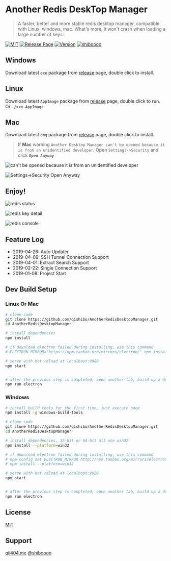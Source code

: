 # Another Redis DeskTop Manager

> A faster, better and more stable redis desktop manager, compatible with Linux, windows, mac. What's more, it won't crash when loading a large number of keys.

[![MIT](https://img.shields.io/badge/license-MIT-000000.svg)](LICENSE)
[![Release Page](https://img.shields.io/badge/Download-Release-blue.svg)](https://github.com/qishibo/AnotherRedisDesktopManager/releases)
[![Version](https://img.shields.io/github/release/qishibo/AnotherRedisDeskTopManager.svg?label=Release)](https://github.com/qishibo/AnotherRedisDesktopManager/releases)
[![shiboooo](https://img.shields.io/badge/Weibo-@%E9%BD%90%E5%A3%AB%E5%8D%9A-D64943.svg)](https://weibo.com/shiboooo/)

## Windows

Download latest `exe` package from [release](https://github.com/qishibo/AnotherRedisDesktopManager/releases) page, double click to install.

## Linux

Download latest `AppImage` package from [release](https://github.com/qishibo/AnotherRedisDesktopManager/releases) page, double click to run. Or `./xxx.AppImage`.

## Mac

Download latest `dmg` package from [release](https://github.com/qishibo/AnotherRedisDesktopManager/releases) page, double click to install.

> If **Mac** warning `Another Desktop Manager can't be opened because it is from an unidentified developer`. Open `Settings->Security` and click **`Open Anyway`**

![can't be opened because it is from an unidentified developer](https://ws1.sinaimg.cn/large/71405cably1g1o8ln36ksj20bp065jrv.jpg)

![Settings->Security Open Anyway](https://ws1.sinaimg.cn/large/71405cably1g1o8lmzh4zj20ii0f1wfx.jpg)

## Enjoy!

![redis status](https://ws1.sinaimg.cn/large/71405cably1g1pgxyaurdj20ux0lrwgy.jpg)

![redis key detail](https://ws1.sinaimg.cn/large/71405cably1g1pgxya0t3j20uy0lpdhp.jpg)

![redis console](https://ws1.sinaimg.cn/large/71405cably1g2j83iw587j20v00lq0u7.jpg)


## Feature Log

- 2019-04-26: Auto Updater
- 2019-04-09: SSH Tunnel Connection Support
- 2019-04-01: Extract Search Support
- 2019-02-22: Single Connection Support
- 2019-01-08: Project Start


## Dev Build Setup

### Linux Or Mac

```bash
# clone code
git clone https://github.com/qishibo/AnotherRedisDesktopManager.git
cd AnotherRedisDesktopManager

# install dependencies
npm install

# if download electron failed during installing, use this command
# ELECTRON_MIRROR="https://npm.taobao.org/mirrors/electron/" npm install

# serve with hot reload at localhost:9988
npm start


# after the previous step is completed, open another tab, build up a desktop client
npm run electron
```


### Windows

``` bash
# install build tools for the first time, just execute once
npm install -g windows-build-tools

# clone code
git clone https://github.com/qishibo/AnotherRedisDesktopManager.git
cd AnotherRedisDesktopManager

# install dependencies, 32-bit or 64-bit all use win32
npm install --platform=win32

# if download electron failed during installing, use this command
# npm config set ELECTRON_MIRROR http://npm.taobao.org/mirrors/electron/
# npm install --platform=win32

# serve with hot reload at localhost:9988
npm start


# after the previous step is completed, open another tab, build up a desktop client
npm run electron
```

## License

[MIT](LICENSE)


## Support

[qii404.me](https://qii404.me/)  [@shiboooo](https://weibo.com/shiboooo/)

